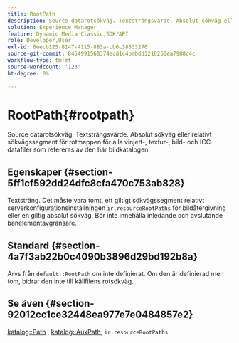 ```yaml
---
title: RootPath
description: Source datarotsökväg. Textsträngsvärde. Absolut sökväg eller relativt sökvägssegment för rotmappen för alla vinjett-, textur-, bild- och ICC-datafiler som refereras av den här bildkatalogen.
solution: Experience Manager
feature: Dynamic Media Classic,SDK/API
role: Developer,User
exl-id: 0eecb125-8147-4115-883a-cb6c38333270
source-git-commit: 8454991568374ecd1c4babdd3210250ea7988c4c
workflow-type: tm+mt
source-wordcount: '123'
ht-degree: 0%

---
```


# RootPath{#rootpath}

Source datarotsökväg. Textsträngsvärde. Absolut sökväg eller relativt sökvägssegment för rotmappen för alla vinjett-, textur-, bild- och ICC-datafiler som refereras av den här bildkatalogen.

## Egenskaper {#section-5ff1cf592dd24dfc8cfa470c753ab828}

Textsträng. Det måste vara tomt, ett giltigt sökvägssegment relativt serverkonfigurationsinställningen `ir.resourceRootPaths` för bildåtergivning eller en giltig absolut sökväg. Bör inte innehålla inledande och avslutande banelementavgränsare.

## Standard {#section-4a7f3ab22b0c4090b3896d29bd192b8a}

Ärvs från `default::RootPath` om inte definierat. Om den är definierad men tom, bidrar den inte till källfilens rotsökväg.

## Se även {#section-92012cc1ce32448ea977e7e0484857e2}

[katalog::Path](../../../../../ir-api/material-cat/image-rendering-api-ref/c-ir-material-catalog/c-ir-material-data-reference/r-ir-path.md#reference-59ebb624250a4965ad1737578a2ab590) , [katalog::AuxPath](../../../../../ir-api/material-cat/image-rendering-api-ref/c-ir-material-catalog/c-ir-material-data-reference/r-ir-auxpath.md#reference-943ad5ee3c3b4b06bbcbb005db0dc969), `ir.resourceRootPaths`

